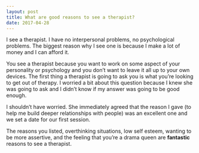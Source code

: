 ```yaml
---
layout: post
title: What are good reasons to see a therapist?
date: 2017-04-28
---
```


<p>I see a therapist. I have no interpersonal problems, no psychological problems. The biggest reason why I see one is because I make a lot of money and I can afford it.</p><p>You see a therapist because you want to work on some aspect of your personality or psychology and you don’t want to leave it all up to your own devices. The first thing a therapist is going to ask you is what you’re looking to get out of therapy. I worried a bit about this question because I knew she was going to ask and I didn’t know if my answer was going to be good enough.</p><p>I shouldn’t have worried. She immediately agreed that the reason I gave (to help me build deeper relationships with people) was an excellent one and we set a date for our first session.</p><p>The reasons you listed, overthinking situations, low self esteem, wanting to be more assertive, and the feeling that you’re a drama queen are <b>fantastic</b> reasons to see a therapist.</p>
